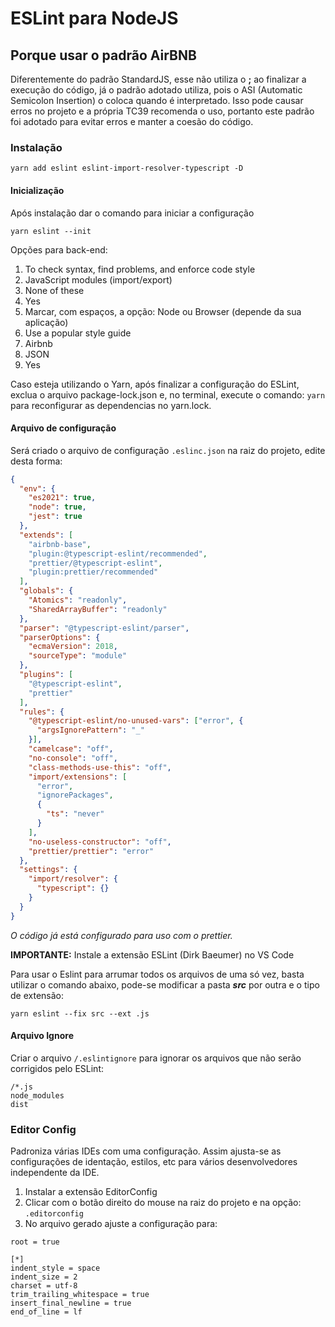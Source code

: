 # ESLint para NodeJS

## Porque usar o padrão AirBNB

Diferentemente do padrão StandardJS, esse não utiliza o **;** ao finalizar a execução do código, já o padrão adotado utiliza, pois o ASI (Automatic Semicolon Insertion) o coloca quando é interpretado.
Isso pode causar erros no projeto e a própria TC39 recomenda o uso, portanto este padrão foi adotado para evitar erros e manter a coesão do código.

### Instalação

```node
yarn add eslint eslint-import-resolver-typescript -D
```

#### Inicialização

Após instalação dar o comando para iniciar a configuração

```node
yarn eslint --init
```

Opções para back-end:

1. To check syntax, find problems, and enforce code style
2. JavaScript modules (import/export)
3. None of these
4. Yes
5. Marcar, com espaços, a opção: Node ou Browser (depende da sua aplicação)
6. Use a popular style guide
7. Airbnb
8. JSON
9. Yes

Caso esteja utilizando o Yarn, após finalizar a configuração do ESLint, exclua o arquivo package-lock.json e, no terminal, execute o comando: `yarn` para reconfigurar as dependencias no yarn.lock.

#### Arquivo de configuração

Será criado o arquivo de configuração `.eslinc.json` na raiz do projeto, edite desta forma:

```json
{
  "env": {
    "es2021": true,
    "node": true,
    "jest": true
  },
  "extends": [
    "airbnb-base",
    "plugin:@typescript-eslint/recommended",
    "prettier/@typescript-eslint",
    "plugin:prettier/recommended"
  ],
  "globals": {
    "Atomics": "readonly",
    "SharedArrayBuffer": "readonly"
  },
  "parser": "@typescript-eslint/parser",
  "parserOptions": {
    "ecmaVersion": 2018,
    "sourceType": "module"
  },
  "plugins": [
    "@typescript-eslint",
    "prettier"
  ],
  "rules": {
    "@typescript-eslint/no-unused-vars": ["error", {
      "argsIgnorePattern": "_"
    }],
    "camelcase": "off",
    "no-console": "off",
    "class-methods-use-this": "off",
    "import/extensions": [
      "error",
      "ignorePackages",
      {
        "ts": "never"
      }
    ],
    "no-useless-constructor": "off",
    "prettier/prettier": "error"
  },
  "settings": {
    "import/resolver": {
      "typescript": {}
    }
  }
}
```

_O código já está configurado para uso com o prettier._

**IMPORTANTE:** Instale a extensão ESLint (Dirk Baeumer) no VS Code

Para usar o Eslint para arrumar todos os arquivos de uma só vez, basta utilizar o comando abaixo, pode-se modificar a pasta **_src_** por outra e o tipo de extensão:

```node
yarn eslint --fix src --ext .js
```

#### Arquivo Ignore

Criar o arquivo `/.eslintignore` para ignorar os arquivos que não serão corrigidos pelo ESLint:

```ignore
/*.js
node_modules
dist
```

### Editor Config

Padroniza várias IDEs com uma configuração. Assim ajusta-se as configurações de identação, estilos, etc para vários desenvolvedores independente da IDE.

1. Instalar a extensão EditorConfig
2. Clicar com o botão direito do mouse na raiz do projeto e na opção: `.editorconfig`
3. No arquivo gerado ajuste a configuração para:

```properties
root = true

[*]
indent_style = space
indent_size = 2
charset = utf-8
trim_trailing_whitespace = true
insert_final_newline = true
end_of_line = lf
```
